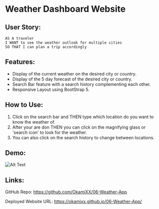 # Weather Dashboard Website

## User Story: 

    AS A traveler
    I WANT to see the weather outlook for multiple cities
    SO THAT I can plan a trip accordingly


## Features:
* Display of the current weather on the desired city or country.
* Display of the 5 day forecast of the desired city or country.
* Search Bar feature with a search history complementing each other.
* Responsive Layout using BootStrap 5.

## How to Use:
1. Click on the search bar and THEN type which location do you want to know the weather of.
2. After your are don THEN you can click on the magnifying glass or 'search icon' to look for the weather.
3. You can also click on the search history to change between locations.

## Demo:
![Alt Text](./assets/img/Weather-APP.gif)

## Links:

GitHub Repo: https://github.com/OkamiXX/06-Weather-App

Deployed Website URL: https://okamixx.github.io/06-Weather-App/